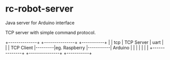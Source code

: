 # rc-robot-server
Java server for Arduino interface

TCP server with simple command protocol.

  +--------------+         +---------------+           +-----------+
  |              |   tcp   |   TCP Server  |   uart    |           |
  |  TCP Client  |---------|eg. Raspberry  |-----------|  Arduino  |
  |              |         |               |           |           |
  +--------------+         +---------------+           +-----------+

